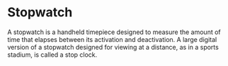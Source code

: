 # Stopwatch
 A stopwatch is a handheld timepiece designed to measure the amount of time that elapses between its activation and deactivation. A large digital version of a stopwatch designed for viewing at a distance, as in a sports stadium, is called a stop clock.
